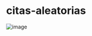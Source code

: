 # citas-aleatorias
![image](https://github.com/shaman2527/citas-aleatorias/assets/84341975/cd33bc08-bdbf-4318-b25d-0b379928ee70)
